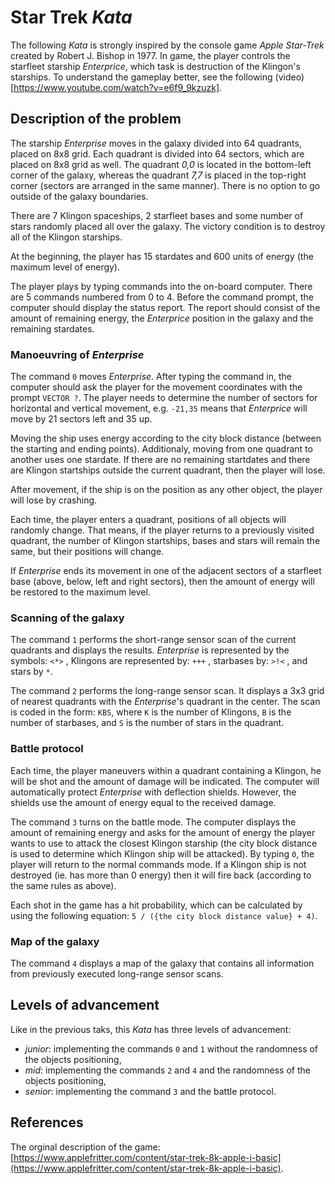 # Star Trek _Kata_

The following _Kata_ is strongly inspired by the console game _Apple Star-Trek_ created by Robert J. Bishop in 1977. In game, the player controls the starfleet starship _Enterprice_, which task is destruction of the Klingon's starships. To understand the gameplay better, see the following (video)[https://www.youtube.com/watch?v=e6f9_9kzuzk].

## Description of the problem

The starship _Enterprise_ moves in the galaxy divided into 64 quadrants, placed on 8x8 grid. Each quadrant is divided into 64 sectors, which are placed on 8x8 grid as well. The quadrant _0,0_ is located in the bottom-left corner of the galaxy, whereas the quadrant _7,7_ is placed in the top-right corner (sectors are arranged in the same manner). There is no option to go outside of the galaxy boundaries.

There are 7 Klingon spaceships, 2 starfleet bases and some number of stars randomly placed all over the galaxy. The victory condition is to destroy all of the Klingon starships.

At the beginning, the player has 15 stardates and 600 units of energy (the maximum level of energy).

The player plays by typing commands into the on-board computer. There are 5 commands numbered from 0 to 4. Before the command prompt, the computer should display the status report. The report should consist of the amount of remaining energy, the _Enterprice_ position in the galaxy and the remaining stardates.

### Manoeuvring of _Enterprise_

The command `0` moves _Enterprise_. After typing the command in, the computer should ask the player for the movement coordinates with the prompt `VECTOR ?`. The player needs to determine the number of sectors for horizontal and vertical movement, e.g. `-21,35` means that _Enterprice_ will move by 21 sectors left and 35 up.

Moving the ship uses energy according to the city block distance (between the starting and ending points). Additionaly, moving from one quadrant to another uses one stardate. If there are no remaining startdates and there are Klingon startships outside the current quadrant, then the player will lose.

After movement, if the ship is on the position as any other object, the player will lose by crashing.

Each time, the player enters a quadrant, positions of all objects will randomly change. That means, if the player returns to a previously visited quadrant, the number of Klingon startships, bases and stars will remain the same, but their positions will change.

If _Enterprise_ ends its movement in one of the adjacent sectors of a starfleet base (above, below, left and right sectors), then the amount of energy will be restored to the maximum level.

### Scanning of the galaxy

The command `1` performs the short-range sensor scan of the current quadrants and displays the results. _Enterprise_ is represented by the
symbols: `<*>` , Klingons are represented by: `+++` , starbases
by: `>!<` , and stars by ` * `.

The command `2` performs the long-range sensor scan. It displays a 3x3 grid of nearest quadrants with the _Enterprise_'s quadrant in the
center. The scan is coded in the form: `KBS`, where `K` is the number of Klingons, `B` is the number of starbases, and `S` is the number of stars in the quadrant.

### Battle protocol

Each time, the player maneuvers within a quadrant containing a Klingon, he will be shot and the amount of damage will be indicated. The computer will automatically protect _Enterprise_ with deflection shields. However, the shields use the amount of energy equal to the received damage.

The command `3` turns on the battle mode. The computer displays the amount of remaining energy and asks for the amount of energy the player wants to use to attack the closest Klingon starship (the city block distance is used to determine which Klingon ship will be attacked). By typing `0`, the player will return to the normal commands mode. If a Klingon ship is not destroyed (ie. has more than 0 energy) then it will fire back (according to the same rules as above).

Each shot in the game has a hit probability, which can be calculated by using the following equation: `5 / ({the city block distance value} + 4)`.

### Map of the galaxy

The command `4` displays a map of the galaxy that contains all information from previously executed long-range sensor scans.

## Levels of advancement

Like in the previous taks, this _Kata_ has three levels of advancement:
- _junior_: implementing the commands `0` and `1` without the randomness of the objects positioning,
- _mid_: implementing the commands `2` and `4` and the randomness of the objects positioning,
- _senior_: implementing the command `3` and the battle protocol.

## References

The orginal description of the game: [https://www.applefritter.com/content/star-trek-8k-apple-i-basic](https://www.applefritter.com/content/star-trek-8k-apple-i-basic).
